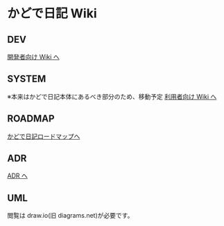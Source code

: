 # かどで日記 Wiki

## DEV

[開発者向け Wiki へ](DEV/README.md)

## SYSTEM

※本来はかどで日記本体にあるべき部分のため、移動予定
[利用者向け Wiki へ](REGACY/README.md)

## ROADMAP

[かどで日記ロードマップへ](ROADMAP/README.md)

## ADR

[ADR へ](arc/README.md)

## UML

閲覧は draw.io(旧 diagrams.net)が必要です。
